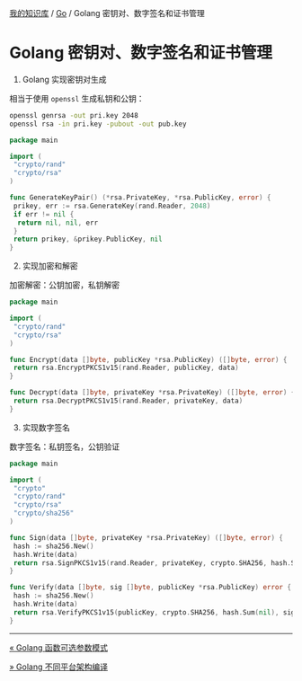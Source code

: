 [我的知识库](../README.md) / [Go](zz_generated_mdi.md) / Golang 密钥对、数字签名和证书管理

# Golang 密钥对、数字签名和证书管理

1. Golang 实现密钥对生成

相当于使用 `openssl` 生成私钥和公钥：

```bash
openssl genrsa -out pri.key 2048
openssl rsa -in pri.key -pubout -out pub.key
```

```go
package main

import (
 "crypto/rand"
 "crypto/rsa"
)

func GenerateKeyPair() (*rsa.PrivateKey, *rsa.PublicKey, error) {
 prikey, err := rsa.GenerateKey(rand.Reader, 2048)
 if err != nil {
  return nil, nil, err
 }
 return prikey, &prikey.PublicKey, nil
}
```

2. 实现加密和解密

加密解密：公钥加密，私钥解密

```go
package main

import (
 "crypto/rand"
 "crypto/rsa"
)

func Encrypt(data []byte, publicKey *rsa.PublicKey) ([]byte, error) {
 return rsa.EncryptPKCS1v15(rand.Reader, publicKey, data)
}

func Decrypt(data []byte, privateKey *rsa.PrivateKey) ([]byte, error) {
 return rsa.DecryptPKCS1v15(rand.Reader, privateKey, data)
}
```

3. 实现数字签名

数字签名：私钥签名，公钥验证

```go
package main

import (
 "crypto"
 "crypto/rand"
 "crypto/rsa"
 "crypto/sha256"
)

func Sign(data []byte, privateKey *rsa.PrivateKey) ([]byte, error) {
 hash := sha256.New()
 hash.Write(data)
 return rsa.SignPKCS1v15(rand.Reader, privateKey, crypto.SHA256, hash.Sum(nil))
}

func Verify(data []byte, sig []byte, publicKey *rsa.PublicKey) error {
 hash := sha256.New()
 hash.Write(data)
 return rsa.VerifyPKCS1v15(publicKey, crypto.SHA256, hash.Sum(nil), sig)
}
```

---
[« Golang 函数可选参数模式](function-optional-pattern.md)

[» Golang 不同平台架构编译](go-cross-complie.md)
